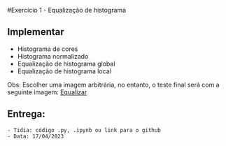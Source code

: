 #Exercício 1 - Equalização de histograma

## Implementar
  - Histograma de cores
  - Histograma normalizado
  - Equalização de histograma global
  - Equalização de histograma local

Obs: Escolher uma imagem arbitrária, no entanto, o teste final será com a seguinte imagem: [Equalizar](https://raw.githubusercontent.com/eriksonJAguiar/SCC0651-2-ProcessamentoImagens/main/Imagens/equalizacao.jpg)

## Entrega: 
    - Tidia: código .py, .ipynb ou link para o github
    - Data: 17/04/2023